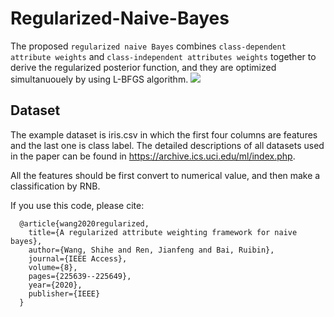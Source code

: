 # Regularized-Naive-Bayes
The proposed `regularized naive Bayes` combines `class-dependent attribute weights` and `class-independent attributes weights` together to derive the regularized posterior function, and they are optimized simultanuouely by using L-BFGS algorithm.
![](https://github.com/Shellson/Regularized-Naive-Bayes/blob/main/frame4.png)
## Dataset
The example dataset is iris.csv in which the first four columns are features and the last one is class label. The detailed descriptions of all datasets used in the paper can be found in https://archive.ics.uci.edu/ml/index.php.

All the features should be first convert to numerical value, and then make a classification by RNB.

If you use this code, please cite:
```
  @article{wang2020regularized,
    title={A regularized attribute weighting framework for naive bayes},
    author={Wang, Shihe and Ren, Jianfeng and Bai, Ruibin},
    journal={IEEE Access},
    volume={8},
    pages={225639--225649},
    year={2020},
    publisher={IEEE}
  }
```
